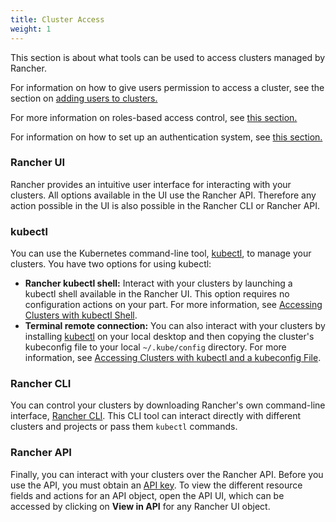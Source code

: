 ```yaml
---
title: Cluster Access
weight: 1
---
```


This section is about what tools can be used to access clusters managed by Rancher.

For information on how to give users permission to access a cluster, see the section on [adding users to clusters.]({{<baseurl>}}/rancher/v2.6/en/cluster-admin/cluster-access/cluster-members/)

For more information on roles-based access control, see [this section.]({{<baseurl>}}/rancher/v2.6/en/admin-settings/rbac/)

For information on how to set up an authentication system, see [this section.]({{<baseurl>}}/rancher/v2.6/en/admin-settings/authentication/)


### Rancher UI

Rancher provides an intuitive user interface for interacting with your clusters. All options available in the UI use the Rancher API. Therefore any action possible in the UI is also possible in the Rancher CLI or Rancher API.

### kubectl

You can use the Kubernetes command-line tool, [kubectl](https://kubernetes.io/docs/reference/kubectl/overview/), to manage   your clusters. You have two options for using kubectl:

- **Rancher kubectl shell:** Interact with your clusters by launching a kubectl shell available in the Rancher UI. This option requires no configuration actions on your part. For more information, see [Accessing Clusters with kubectl Shell]({{<baseurl>}}/rancher/v2.6/en/cluster-admin/cluster-access/kubectl/).
- **Terminal remote connection:** You can also interact with your clusters by installing [kubectl](https://kubernetes.io/docs/tasks/tools/install-kubectl/) on your local desktop and then copying the cluster's kubeconfig file to your local `~/.kube/config` directory. For more information, see [Accessing Clusters with kubectl and a kubeconfig File](./kubectl/).

### Rancher CLI

You can control your clusters by downloading Rancher's own command-line interface, [Rancher CLI]({{<baseurl>}}/rancher/v2.6/en/cli/). This CLI tool can interact directly with different clusters and projects or pass them `kubectl` commands.

### Rancher API

Finally, you can interact with your clusters over the Rancher API. Before you use the API, you must obtain an [API key]({{<baseurl>}}/rancher/v2.6/en/user-settings/api-keys/). To view the different resource fields and actions for an API object, open the API UI, which can be accessed by clicking on **View in API** for any Rancher UI object.